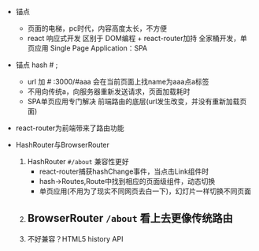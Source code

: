 - 锚点
    - 页面的电梯，pc时代，内容高度太长，不方便
    - react 响应式开发 区别于 DOM编程 + react-router加持 全家桶开发，单页应用 Single Page Application：SPA

- 锚点 hash # ;
    - url 加 # :3000/#aaa 会在当前页面上找name为aaa点a标签
    - 不用向传统a，向服务器重新发送请求，页面加载耗时
    - SPA单页应用专门解决 前端路由的底层(url发生改变，并没有重新加载页面)

- react-router为前端带来了路由功能

- HashRouter与BrowserRouter
    1. HashRouter `#/about` 兼容性更好
        - react-router捕获hashChange事件，当点击Link组件时
        - hash->Routes,Route中找到相应的页面级组件，动态切换
        - 单页应用(不用为了现实不同网页去白一下)，幻灯片一样切换不同页面
    2. BrowserRouter `/about` 看上去更像传统路由
        - 
    3. 不好兼容？HTML5 history API

